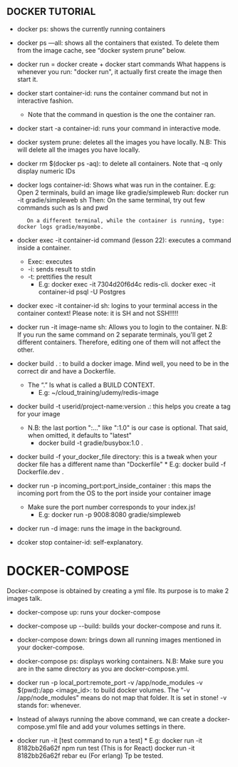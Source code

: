 ## DOCKER TUTORIAL


* docker ps:  shows the currently running containers

* docker ps —all:  shows all the containers that existed. To delete them from the image cache, see “docker system prune” below.

* docker run = docker create + docker start commands
	What happens is whenever you run: "docker run", it actually first create the image then start it.

* docker start container-id:  runs the container command but not in interactive fashion.
    * Note that the command in question is the one the container ran.

* docker start -a container-id: runs your command in interactive mode.

* docker system prune: deletes all the images you have locally.
    N.B: This will delete all the images you have locally.
* docker rm $(docker ps -aq): to delete all containers.
    Note that -q only display numeric IDs

* docker logs container-id: Shows what was run in the container.
    E.g: Open 2 terminals, build an image like gradie/simpleweb
         Run: docker run -it gradie/simpleweb sh
         Then: On the same terminal, try out few commands such as ls and pwd

         On a different terminal, while the container is running, type: docker logs gradie/mayombe.

* docker exec -it container-id command (lesson 22): executes a command inside a container.
    * Exec: executes
    * -i: sends result to stdin
    * -t: prettifies the result
    	* E.g:  docker exec -it 7304d20f6d4c redis-cli.
        	docker exec -it container-id psql -U Postgres

* docker exec -it container-id sh: logins to your terminal access in the container context! 
  Please note: it is SH and not SSH!!!!!

* docker run -it image-name sh: Allows you to login to the container. 
    N.B: If you run the same command on 2 separate terminals, you'll get 2 different containers.
         Therefore, editing one of them will not affect the other.


* docker build . : to build a docker image. Mind well, you need to be in the correct dir and have a Dockerfile.
    * The “.” Is what is called a BUILD CONTEXT.
    	* E.g: ~/cloud_training/udemy/redis-image

* docker build -t userid/project-name:version .: this helps you create a tag for your image
    * N.B: the last portion ":..." like ":1.0" is our case is optional. That said, when omitted, it defaults to "latest"
    	* docker build -t gradie/busybox:1.0 .
    
* docker build -f your_docker_file directory: this is a tweak when your docker file has a different name than "Dockerfile"
        * E.g: docker build -f Dockerfile.dev .
        
* docker run -p incoming_port:port_inside_container <image-id>: this maps the incoming port from the OS 
  to the port inside your container image
    * Make sure the port number corresponds to your index.js!
    	* E.g: docker run -p 9008:8080 gradie/simpleweb

* docker run -d image: runs the image in the background.
* dcoker stop container-id: self-explanatory.

# DOCKER-COMPOSE
Docker-compose is obtained by creating a yml file.
Its purpose is to make 2 images talk.
* docker-compose up: runs your docker-compose
* docker-compose up --build: builds your docker-compose and runs it.
* docker-compose down: brings down all running images mentioned in your docker-compose.
* docker-compose ps: displays working containers.
    N.B: Make sure you are in the same directory as you are docker-compose.yml.

* docker run -p local_port:remote_port -v /app/node_modules -v $(pwd):/app <image_id>: to build docker volumes.
    The "-v /app/node_modules" means do not map that folder. It is set in stone!
    -v stands for: whenever.

* Instead of always running the above command, we can create a docker-compose.yml file and add your volumes settings in there.

* docker run -it <image-id> [test command to run a test]
        * E.g: docker run -it 8182bb26a62f npm run test (This is for React)
               docker run -it 8182bb26a62f rebar eu (For erlang) Tp be tested.









